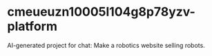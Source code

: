 # cmeueuzn10005l104g8p78yzv-platform
AI-generated project for chat: Make a robotics website selling robots.
